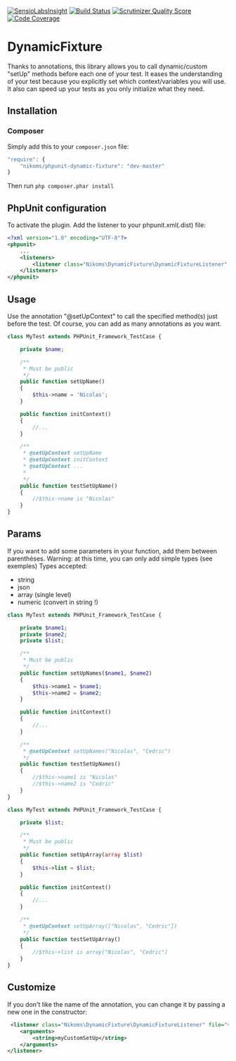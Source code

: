 [![SensioLabsInsight](https://insight.sensiolabs.com/projects/b3876f8b-864e-4bdc-8de6-0902fe5be1b4/mini.png)](https://insight.sensiolabs.com/projects/b3876f8b-864e-4bdc-8de6-0902fe5be1b4)
[![Build Status](https://api.travis-ci.org/Nikoms/phpunit-dynamic-fixture.png)](https://api.travis-ci.org/Nikoms/phpunit-dynamic-fixture)
[![Scrutinizer Quality Score](https://scrutinizer-ci.com/g/Nikoms/phpunit-dynamic-fixture/badges/quality-score.png)](https://scrutinizer-ci.com/g/Nikoms/phpunit-dynamic-fixture/)
[![Code Coverage](https://scrutinizer-ci.com/g/Nikoms/phpunit-dynamic-fixture/badges/coverage.png)](https://scrutinizer-ci.com/g/Nikoms/phpunit-dynamic-fixture/)


DynamicFixture
==============

Thanks to annotations, this library allows you to call dynamic/custom "setUp" methods before each one of your test.
It eases the understanding of your test because you explicitly set which context/variables you will use.
It also can speed up your tests as you only initialize what they need.

Installation
--------------

### Composer ###
Simply add this to your `composer.json` file:
```js
"require": {
    "nikoms/phpunit-dynamic-fixture": "dev-master"
}
```

Then run `php composer.phar install`

PhpUnit configuration
---------------------
To activate the plugin. Add the listener to your phpunit.xml(.dist) file:

```xml
<?xml version="1.0" encoding="UTF-8"?>
<phpunit>
    ...
    <listeners>
        <listener class="Nikoms\DynamicFixture\DynamicFixtureListener" file="vendor/nikoms/phpunit-dynamic-fixture/src/DynamicFixtureListener.php" />
    </listeners>
</phpunit>
```

Usage
-----

Use the annotation "@setUpContext" to call the specified method(s) just before the test. Of course, you can add as many annotations as you want.

```php
class MyTest extends PHPUnit_Framework_TestCase {

    private $name;

    /**
     * Must be public
     */
    public function setUpName()
    {
        $this->name = 'Nicolas';
    }

    public function initContext()
    {
        //...
    }

    /**
     * @setUpContext setUpName
     * @setUpContext initContext
     * @setUpContext ...
     *
     */
    public function testSetUpName()
    {
        //$this->name is "Nicolas"
    }
}
```

Params
------

If you want to add some parameters in your function, add them between parenthèses.
Warning: at this time, you can only add simple types (see exemples)
Types accepted:
- string
- json
- array (single level)
- numeric (convert in string !)

```php
class MyTest extends PHPUnit_Framework_TestCase {

    private $name1;
    private $name2;
    private $list;

    /**
     * Must be public
     */
    public function setUpNames($name1, $name2)
    {
        $this->name1 = $name1;
        $this->name2 = $name2;
    }

    public function initContext()
    {
        //...
    }

    /**
     * @setUpContext setUpNames("Nicolas", "Cedric")
     */
    public function testSetUpNames()
    {
        //$this->name1 is "Nicolas"
        //$this->name2 is "Cedric"
    }
}
```

```php
class MyTest extends PHPUnit_Framework_TestCase {

    private $list;

    /**
     * Must be public
     */
    public function setUpArray(array $list)
    {
        $this->list = $list;
    }

    public function initContext()
    {
        //...
    }

    /**
     * @setUpContext setUpArray(["Nicolas", "Cedric"])
     */
    public function testSetUpArray()
    {
        //$this->list is array("Nicolas", "Cedric")
    }
}
```

Customize
---------

If you don't like the name of the annotation, you can change it by passing a new one in the constructor:

```xml
 <listener class="Nikoms\DynamicFixture\DynamicFixtureListener" file="vendor/nikoms/phpunit-dynamic-fixture/src/DynamicFixtureListener.php">
    <arguments>
        <string>myCustomSetUp</string>
    </arguments>
</listener>
```
